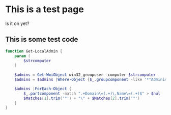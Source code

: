 # This is a test page
Is it on yet?

## This is some test code
```powershell
function Get-LocalAdmin {
    param (
        $strcomputer
    )
    
    $admins = Get-WmiObject win32_groupuser -computer $strcomputer
    $admins = $admins |Where-Object {$_.groupcomponent -like '*"Administrators"'}

    $admins |ForEach-Object {
        $_.partcomponent -match ".+Domain\=(.+)\,Name\=(.+)$" > $nul
        $Matches[1].trim('"') + "\" + $Matches[2].trim('"')
    }
}
```